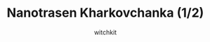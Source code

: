 ---
media: "images/rounds/war/nanotrasen_kharkovchanka_1.png"
media_type: image
type: art
title: Nanotrasen Kharkovchanka (1/2)
author: [witchkit]
desc: A Kharkovchanka spawned for use by the NT forces. It ended up being more of a detriment to them.
---
